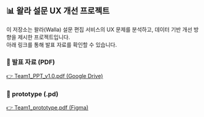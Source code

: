 ## 📊 왈라 설문 UX 개선 프로젝트

이 저장소는 왈라(Walla) 설문 편집 서비스의 UX 문제를 분석하고, 데이터 기반 개선 방향을 제시한 프로젝트입니다.  
아래 링크를 통해 발표 자료를 확인할 수 있습니다.

### 📎 발표 자료 (PDF)
[👉 Team1_PPT_v1.0.pdf (Google Drive)](https://drive.google.com/file/d/1C8kqUrv0Q4ozFvmhYwGEiTlnwv4SCDly/view?usp=share_link)

### 📎 prototype (.pd)
[👉 Team1_prototype.pdf (Figma)]((https://www.figma.com/proto/sGrcqttdRlfko42ij3JQMw/-%EC%A4%91%EA%B8%89%ED%94%84%EB%A1%9C%EC%A0%9D%ED%8A%B8--1%ED%8C%80-%EC%9E%91%EC%97%85-%EA%B3%B5%EA%B0%84?node-id=1247-731&t=UFZaBjXXprm8d3IN-1)k)
